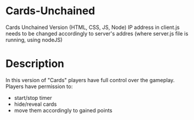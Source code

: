 # Cards-Unchained
Cards Unchained Version (HTML, CSS, JS, Node)
IP address in client.js needs to be changed accordingly to server's addres (where server.js file is running, using nodeJS)

# Description
In this version of "Cards" players have full control over the gameplay. Players have permission to:
- start/stop timer
- hide/reveal cards
- move them accordingly to gained points



